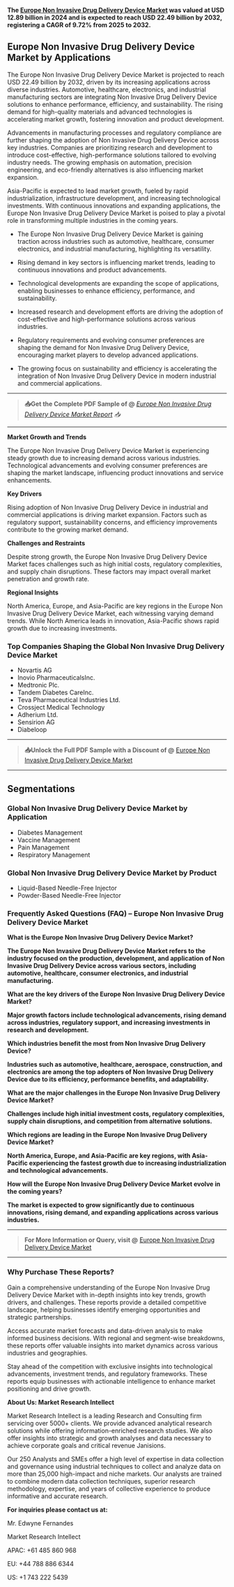 <p><strong>The <a href="https://www.marketresearchintellect.com/download-sample/?rid=570675&amp;utm_source=Pulse-April-Europe&amp;utm_medium=852">Europe Non Invasive Drug Delivery Device Market</a> was valued at USD 12.89 billion in 2024 and is expected to reach USD 22.49 billion by 2032, registering a CAGR of 9.72% from 2025 to 2032.</strong></p><h2>Europe Non Invasive Drug Delivery Device Market by Applications&nbsp;</h2><p><p>The Europe Non Invasive Drug Delivery Device Market is projected to reach USD 22.49 billion by 2032, driven by its increasing applications across diverse industries. Automotive, healthcare, electronics, and industrial manufacturing sectors are integrating Non Invasive Drug Delivery Device solutions to enhance performance, efficiency, and sustainability. The rising demand for high-quality materials and advanced technologies is accelerating market growth, fostering innovation and product development.</p><p>Advancements in manufacturing processes and regulatory compliance are further shaping the adoption of Non Invasive Drug Delivery Device across key industries. Companies are prioritizing research and development to introduce cost-effective, high-performance solutions tailored to evolving industry needs. The growing emphasis on automation, precision engineering, and eco-friendly alternatives is also influencing market expansion.</p><p>Asia-Pacific is expected to lead market growth, fueled by rapid industrialization, infrastructure development, and increasing technological investments. With continuous innovations and expanding applications, the Europe Non Invasive Drug Delivery Device Market is poised to play a pivotal role in transforming multiple industries in the coming years.</p></p><ul><li><p>The Europe Non Invasive Drug Delivery Device Market is gaining traction across industries such as automotive, healthcare, consumer electronics, and industrial manufacturing, highlighting its versatility.</p></li><li><p>Rising demand in key sectors is influencing market trends, leading to continuous innovations and product advancements.</p></li><li><p>Technological developments are expanding the scope of applications, enabling businesses to enhance efficiency, performance, and sustainability.</p></li><li><p>Increased research and development efforts are driving the adoption of cost-effective and high-performance solutions across various industries.</p></li><li><p>Regulatory requirements and evolving consumer preferences are shaping the demand for Non Invasive Drug Delivery Device, encouraging market players to develop advanced applications.</p></li><li><p>The growing focus on sustainability and efficiency is accelerating the integration of Non Invasive Drug Delivery Device in modern industrial and commercial applications.</p></li></ul><hr /><blockquote><p><strong><span class="font-[700]">📥Get the Complete PDF Sample of @ </span></strong><em><span class="font-[700]"><a href="https://www.marketresearchintellect.com/download-sample/?rid=570675&amp;utm_source=Pulse-April-Europe&amp;utm_medium=852" target="_blank" data-tracking-control-name="article-ssr-frontend-pulse_little-text-block" data-tracking-will-navigate="" data-test-link="">Europe Non Invasive Drug Delivery Device Market Report</a>&nbsp;📥</span></em></p></blockquote><hr /><p class="" data-start="77" data-end="360"><strong data-start="77" data-end="105">Market Growth and Trends</strong></p><p class="" data-start="77" data-end="360">The Europe Non Invasive Drug Delivery Device Market is experiencing steady growth due to increasing demand across various industries. Technological advancements and evolving consumer preferences are shaping the market landscape, influencing product innovations and service enhancements.</p><p class="" data-start="362" data-end="606"><strong data-start="362" data-end="377">Key Drivers</strong></p><p class="" data-start="362" data-end="606">Rising adoption of Non Invasive Drug Delivery Device in industrial and commercial applications is driving market expansion. Factors such as regulatory support, sustainability concerns, and efficiency improvements contribute to the growing market demand.</p><p class="" data-start="608" data-end="849"><strong data-start="608" data-end="637">Challenges and Restraints</strong></p><p class="" data-start="608" data-end="849">Despite strong growth, the Europe Non Invasive Drug Delivery Device Market faces challenges such as high initial costs, regulatory complexities, and supply chain disruptions. These factors may impact overall market penetration and growth rate.</p><p class="" data-start="851" data-end="1095"><strong data-start="851" data-end="872">Regional Insights</strong></p><p class="" data-start="851" data-end="1095">North America, Europe, and Asia-Pacific are key regions in the Europe Non Invasive Drug Delivery Device Market, each witnessing varying demand trends. While North America leads in innovation, Asia-Pacific shows rapid growth due to increasing investments.</p><p><h3>Top Companies Shaping the Global Non Invasive Drug Delivery Device Market </h3><ul><li>Novartis AG</li><li>Inovio PharmaceuticalsInc.</li><li>Medtronic Plc.</li><li>Tandem Diabetes CareInc.</li><li>Teva Pharmaceutical Industries Ltd.</li><li>Crossject Medical Technology</li><li>Adherium Ltd.</li><li>Sensirion AG</li><li>Diabeloop</li></ul></p><hr /><blockquote><p><strong>📥Unlock the Full PDF Sample with a Discount of @</strong> <a href="https://www.marketresearchintellect.com/ask-for-discount/?rid=570675&amp;utm_source=Pulse-April-Europe&amp;utm_medium=852">Europe Non Invasive Drug Delivery Device Market</a></p></blockquote><hr /><p><h2>Segmentations</h2><h3>Global Non Invasive Drug Delivery Device Market by Application</h3><ul><li>Diabetes Management</li><li>Vaccine Management</li><li>Pain Management</li><li>Respiratory Management</li></ul><h3>Global Non Invasive Drug Delivery Device Market by Product</h3><ul><li>Liquid-Based Needle-Free Injector</li><li>Powder-Based Needle-Free Injector</li></ul></p><h3><strong>Frequently Asked Questions (FAQ) &ndash; Europe Non Invasive Drug Delivery Device Market</strong></h3><p><strong>What is the Europe Non Invasive Drug Delivery Device Market?</strong></p><p><strong>The Europe Non Invasive Drug Delivery Device Market refers to the industry focused on the production, development, and application of Non Invasive Drug Delivery Device across various sectors, including automotive, healthcare, consumer electronics, and industrial manufacturing.</strong></p><p><strong>What are the key drivers of the Europe Non Invasive Drug Delivery Device Market?</strong></p><p><strong>Major growth factors include technological advancements, rising demand across industries, regulatory support, and increasing investments in research and development.</strong></p><p><strong>Which industries benefit the most from Non Invasive Drug Delivery Device?</strong></p><p><strong>Industries such as automotive, healthcare, aerospace, construction, and electronics are among the top adopters of Non Invasive Drug Delivery Device due to its efficiency, performance benefits, and adaptability.</strong></p><p><strong>What are the major challenges in the Europe Non Invasive Drug Delivery Device Market?</strong></p><p><strong>Challenges include high initial investment costs, regulatory complexities, supply chain disruptions, and competition from alternative solutions.</strong></p><p><strong>Which regions are leading in the Europe Non Invasive Drug Delivery Device Market?</strong></p><p><strong>North America, Europe, and Asia-Pacific are key regions, with Asia-Pacific experiencing the fastest growth due to increasing industrialization and technological advancements.</strong></p><p><strong>How will the Europe Non Invasive Drug Delivery Device Market evolve in the coming years?</strong></p><p><strong>The market is expected to grow significantly due to continuous innovations, rising demand, and expanding applications across various industries.</strong></p><hr /><blockquote><p><span class="font-[700]"><strong>For More Information or Query, visit&nbsp;@</strong>&nbsp;</span><span class="font-[700]"><a href="https://www.marketresearchintellect.com/product/global-non-invasive-drug-delivery-device-market-size-forecast/?utm_source=Linkedin&utm_medium=852" target="_blank" data-tracking-control-name="article-ssr-frontend-pulse_little-text-block" data-tracking-will-navigate="" data-test-link="">Europe Non Invasive Drug Delivery Device Market</a></span></p></blockquote><hr /><h3><strong data-start="0" data-end="31">Why Purchase These Reports?</strong></h3><p class="" data-start="35" data-end="297">Gain a comprehensive understanding of the Europe Non Invasive Drug Delivery Device Market with in-depth insights into key trends, growth drivers, and challenges. These reports provide a detailed competitive landscape, helping businesses identify emerging opportunities and strategic partnerships.</p><p class="" data-start="299" data-end="540">Access accurate market forecasts and data-driven analysis to make informed business decisions. With regional and segment-wise breakdowns, these reports offer valuable insights into market dynamics across various industries and geographies.</p><p class="" data-start="542" data-end="784">Stay ahead of the competition with exclusive insights into technological advancements, investment trends, and regulatory frameworks. These reports equip businesses with actionable intelligence to enhance market positioning and drive growth.</p><p><strong><span class="font-[700]">About Us: Market Research Intellect</span></strong></p><p><span class="">Market Research Intellect is a leading Research and Consulting firm servicing over 5000+ clients. We provide advanced analytical research solutions while offering information-enriched research studies.&nbsp;</span>We also offer insights into strategic and growth analyses and data necessary to achieve corporate goals and critical revenue Janisions.</p><p><span class="">Our 250 Analysts and SMEs offer a high level of expertise in data collection and governance using industrial techniques to collect and analyze data on more than 25,000 high-impact and niche markets. Our analysts are trained to combine modern data collection techniques, superior research methodology, expertise, and years of collective experience to produce informative and accurate research.</span></p><p><strong>For inquiries please contact us at:</strong></p><p>Mr. Edwyne Fernandes</p><p>Market Research Intellect</p><p>APAC: +61 485 860 968</p><p>EU: +44 788 886 6344</p><p>US: +1 743 222 5439</p>